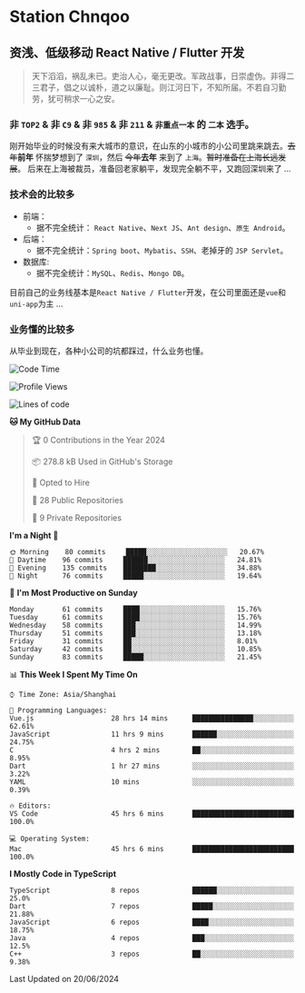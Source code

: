 # Station Chnqoo

## 资浅、低级移动 React Native / Flutter 开发

> 天下滔滔，祸乱未已。吏治人心，毫无更改。军政战事，日崇虚伪。非得二三君子，倡之以诚朴，道之以廉耻。则江河日下，不知所届。不若自习勤劳，犹可稍求一心之安。

### 非 `TOP2` & 非 `C9` & 非 `985` & 非 `211` & `非重点一本` 的 `二本` 选手。

刚开始毕业的时候没有来大城市的意识，在山东的小城市的小公司里跳来跳去。~~去年~~**前年** 怀揣梦想到了 `深圳`，然后 ~~今年~~**去年** 来到了 `上海`。~~暂时准备在上海长远发展~~。
后来在上海被裁员，准备回老家躺平，发现完全躺不平，又跑回深圳来了 ...

### 技术会的比较多

- 前端：
  - 据不完全统计： `React Native`、`Next JS`、`Ant design`、`原生 Android`。
- 后端：
  - 据不完全统计：`Spring boot`、`Mybatis`、`SSH`、老掉牙的 `JSP Servlet`。
- 数据库:
  - 据不完全统计：`MySQL`、`Redis`、`Mongo DB`。

目前自己的业务线基本是`React Native / Flutter`开发，在公司里面还是`vue`和`uni-app`为主 ...

### 业务懂的比较多

从毕业到现在，各种小公司的坑都踩过，什么业务也懂。

<!--START_SECTION:waka-->
![Code Time](http://img.shields.io/badge/Code%20Time-5%2C396%20hrs%2036%20mins-blue)

![Profile Views](http://img.shields.io/badge/Profile%20Views-0-blue)

![Lines of code](https://img.shields.io/badge/From%20Hello%20World%20I%27ve%20Written-260%20Thousand%20lines%20of%20code-blue)

**🐱 My GitHub Data** 

> 🏆 0 Contributions in the Year 2024
 > 
> 📦 278.8 kB Used in GitHub's Storage 
 > 
> 💼 Opted to Hire
 > 
> 📜 28 Public Repositories 
 > 
> 🔑 9 Private Repositories  
 > 
**I'm a Night 🦉** 

```text
🌞 Morning    80 commits     █████░░░░░░░░░░░░░░░░░░░░   20.67% 
🌆 Daytime    96 commits     ██████░░░░░░░░░░░░░░░░░░░   24.81% 
🌃 Evening    135 commits    ████████░░░░░░░░░░░░░░░░░   34.88% 
🌙 Night      76 commits     █████░░░░░░░░░░░░░░░░░░░░   19.64%

```
📅 **I'm Most Productive on Sunday** 

```text
Monday       61 commits     ████░░░░░░░░░░░░░░░░░░░░░   15.76% 
Tuesday      61 commits     ████░░░░░░░░░░░░░░░░░░░░░   15.76% 
Wednesday    58 commits     ███░░░░░░░░░░░░░░░░░░░░░░   14.99% 
Thursday     51 commits     ███░░░░░░░░░░░░░░░░░░░░░░   13.18% 
Friday       31 commits     ██░░░░░░░░░░░░░░░░░░░░░░░   8.01% 
Saturday     42 commits     ██░░░░░░░░░░░░░░░░░░░░░░░   10.85% 
Sunday       83 commits     █████░░░░░░░░░░░░░░░░░░░░   21.45%

```


📊 **This Week I Spent My Time On** 

```text
⌚︎ Time Zone: Asia/Shanghai

💬 Programming Languages: 
Vue.js                   28 hrs 14 mins      ███████████████░░░░░░░░░░   62.61% 
JavaScript               11 hrs 9 mins       ██████░░░░░░░░░░░░░░░░░░░   24.75% 
C                        4 hrs 2 mins        ██░░░░░░░░░░░░░░░░░░░░░░░   8.95% 
Dart                     1 hr 27 mins        ░░░░░░░░░░░░░░░░░░░░░░░░░   3.22% 
YAML                     10 mins             ░░░░░░░░░░░░░░░░░░░░░░░░░   0.39%

🔥 Editors: 
VS Code                  45 hrs 6 mins       █████████████████████████   100.0%

💻 Operating System: 
Mac                      45 hrs 6 mins       █████████████████████████   100.0%

```

**I Mostly Code in TypeScript** 

```text
TypeScript               8 repos             ██████░░░░░░░░░░░░░░░░░░░   25.0% 
Dart                     7 repos             █████░░░░░░░░░░░░░░░░░░░░   21.88% 
JavaScript               6 repos             ████░░░░░░░░░░░░░░░░░░░░░   18.75% 
Java                     4 repos             ███░░░░░░░░░░░░░░░░░░░░░░   12.5% 
C++                      3 repos             ██░░░░░░░░░░░░░░░░░░░░░░░   9.38%

```



 Last Updated on 20/06/2024
<!--END_SECTION:waka-->

<!---
ChenqiaoStation/ChenqiaoStation is a ✨ special ✨ repository because its `README.md` (this file) appears on your GitHub profile.
You can click the Preview link to take a look at your changes.
--->
